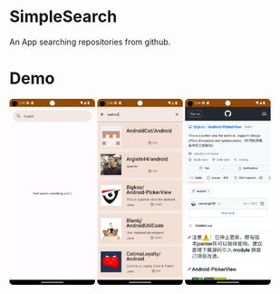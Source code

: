 # SimpleSearch
An App searching repositories from github.
# Demo
<td><img src="https://github.com/ylchen19/SimpleSearch/blob/master/homePage.png" width=30% height=30%></td>
<td><img src="https://github.com/ylchen19/SimpleSearch/blob/master/search.png" width=30% height=30%></td>
<td><img src="https://github.com/ylchen19/SimpleSearch/blob/master/getDetail.png" width=30% height=30%></td>
